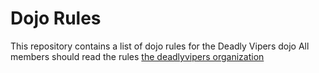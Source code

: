 Dojo Rules
==========

This repository contains a list of dojo rules for the Deadly Vipers dojo
All members should read the rules
[the deadlyvipers organization](https://github.com/deadlyvipers)

